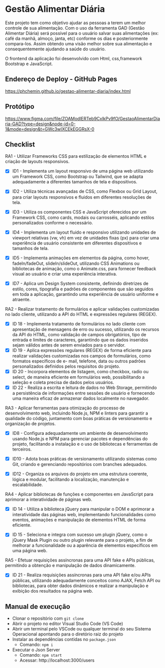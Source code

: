 # Gestão Alimentar Diária

Este projeto tem como objetivo ajudar as pessoas a terem um melhor controle de sua alimentação. Com o uso da ferramenta GAD (Gestão Alimentar Diária) será possível para o usuário salvar suas alimentações (ex: café da manhã, almoço, janta, etc) conforme os dias e posteriormente compara-los. Assim obtendo uma visão melhor sobre sua alimentação e consequentemente ajudando a saúde do usuário.

O frontend da aplicação foi desenvolvido com Html, css,framework Bootstrap e JavaScript.

## Endereço de Deploy - GitHub Pages

https://phchemin.github.io/gestao-alimentar-diaria/index.html

## Protótipo

https://www.figma.com/file/ZOAModlERTeb9CxlkPv9fO/GestaoAlimentarDiaria-GAD?type=design&node-id=0-1&mode=design&t=GWc3wIXCEkEGGRsX-0

## Checklist

RA1 - Utilizar Frameworks CSS para estilização de elementos HTML e criação de layouts responsivos.
  - [X] ID1 - Implementa um layout responsivo de uma página web utilizando um Framework CSS, como Bootstrap ou Tailwind, que se adapta adequadamente a diferentes         tamanhos de tela e dispositivos.
  - [X] ID2 - Utiliza técnicas avançadas de CSS, como Flexbox ou Grid Layout, para criar layouts responsivos e fluidos em diferentes resoluções de tela.
  - [X] ID3 - Utiliza os componentes CSS e JavaScript oferecidos por um Framework CSS, como cards, modais ou carrosséis, aplicando estilos personalizados conforme o     necessário.
  - [X] ID4 - Implementa um layout fluido e responsivo utilizando unidades de viewport relativas (vw, vh) em vez de unidades fixas (px) para criar uma experiência de     usuário consistente em diferentes dispositivos e tamanhos de tela.
  - [X] ID5 - Implementa animações em elementos da página, como hover, fadeIn/fadeOut, slideIn/slideOut, utilizando CSS Animations ou bibliotecas de animação, como o     Animate.css, para fornecer feedback visual ao usuário e criar uma experiência interativa.
  
  - [X] ID7 - Aplica um Design System consistente, definindo diretrizes de estilo, cores, tipografia e padrões de componentes que são seguidos em toda a aplicação,       garantindo uma experiência de usuário uniforme e atraente.

RA2 - Realizar tratamento de formulários e aplicar validações customizadas no lado cliente, utilizando a API do HTML e expressões regulares (REGEX).
  - [X] ID 18 - Implementa tratamento de formulários no lado cliente com apresentação de mensagens de erro ou sucesso, utilizando os recursos da API do HTML, como        validação de campos obrigatórios, tipo de entrada e limites de caracteres, garantindo que os dados inseridos sejam válidos antes de serem enviados para o servidor.
  - [X] ID 19 - Aplica expressões regulares (REGEX) de forma eficiente para realizar validações customizadas nos campos de formulários, como formatos específicos de e-  mail, telefone, data ou outros padrões personalizados definidos pelos requisitos do projeto.
  - [X] ID 20 - Incorpora elementos de listagem, como checkbox, radio ou select, de maneira eficiente em formulários web, possibilitando a seleção e coleta precisa de   dados  pelos usuários.
  - [X] ID 22 - Realiza a escrita e leitura de dados no Web Storage, permitindo a persistência de informações entre sessões de usuário e fornecendo uma maneira eficaz   de armazenar dados localmente no navegador.

RA3 - Aplicar ferramentas para otimização do processo de desenvolvimento web, incluindo Node.js, NPM e linters para garantir a qualidade do código, juntamento com boas práticas de versionamento e organização de projetos.
  - [X] ID8 - Configura adequadamente um ambiente de desenvolvimento usando Node.js e NPM para gerenciar pacotes e dependências do projeto, facilitando a instalação e    o uso de bibliotecas e ferramentas de terceiros.
 
  - [X] ID10 - Adota boas práticas de versionamento utilizando sistemas como Git, criando e gerenciando repositórios com branches adequados.
  
  - [X] ID12 - Organiza os arquivos do projeto em uma estrutura coerente, lógica e modular, facilitando a localização, manutenção e escalabilidade.


RA4 - Aplicar bibliotecas de funções e componentes em JavaScript para aprimorar a interatividade de páginas web.
  - [X] ID 14 - Utiliza a biblioteca jQuery para manipular o DOM e aprimorar a interatividade das páginas web, implementando funcionalidades como eventos, animações e   manipulação de elementos HTML de forma eficiente. 
  - [X] ID 15 - Seleciona e integra com sucesso um plugin jQuery, como o jQuery Mask Plugin ou outro plugin relevante para o projeto, a fim de melhorar a                 funcionalidade ou a aparência de elementos específicos em uma página web. 


RA5 - Efetuar requisições assíncronas para uma API fake e APIs públicas, permitindo a obtenção e manipulação de dados dinamicamente.
  - [X] ID 21 - Realiza requisições assíncronas para uma API fake e/ou APIs públicas, utilizando adequadamente conceitos como AJAX, Fetch API ou bibliotecas, para obter dados dinâmicos e realizar a manipulação e exibição dos resultados na página web.

## Manual de execução
- Clonar o repositório com `git clone`
- Abrir o projeto no editor Visual Studio Code (VS Code)
- Abrir um terminal pelo VSCode ou qualquer terminal do seu Sistema Operacional apontando para o diretório raiz do projeto 
- Instalar as dependências contidas no `package.json`
  - Comando: `npm i` 
- Executar o Json Server
  - Comando: `npm start`
  - Acessar: http://localhost:3000/users
